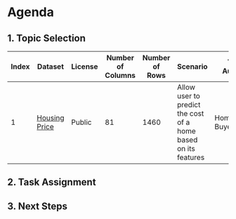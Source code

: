 # Agenda
## 1. Topic Selection

Index|Dataset|License|Number of Columns|Number of Rows|Scenario|Target Audience|Member|Votes
-----|-------|--------|-----------------|--------------|--------|---------------|------|-----
1|[Housing Price](https://www.kaggle.com/c/home-data-for-ml-course)|Public|81|1460|Allow user to predict the cost of a home based on its features|Home Buyers/Sellers|Mai Le|

## 2. Task Assignment

## 3. Next Steps
